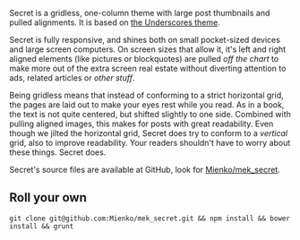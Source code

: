 Secret is a gridless, one-column theme with large post thumbnails and pulled alignments. It is based on [the Underscores theme](http://underscores.me/).

Secret is fully responsive, and shines both on small pocket-sized devices and large screen computers. On screen sizes that allow it, it's left and right aligned elements (like pictures or blockquotes) are pulled *off the chart* to make more out of the extra screen real estate without diverting attention to ads, related articles or _other stuff_.

Being gridless means that instead of conforming to a strict horizontal grid, the pages are laid out to make your eyes rest while you read. As in a book, the text is not quite centered, but shifted slightly to one side. Combined with pulling aligned images, this makes for posts with great readability. Even though we jilted the horizontal grid, Secret does try to conform to a <em>vertical</em> grid, also to improve readability. Your readers shouldn't have to worry about these things. Secret does.

Secret's source files are available at GitHub, look for [Mienko/mek_secret](//github.com/Mienko/mek_secret/).

## Roll your own

    git clone git@github.com:Mienko/mek_secret.git && npm install && bower install && grunt
